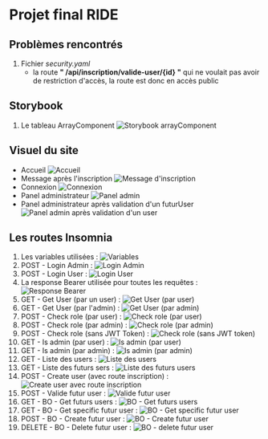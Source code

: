 # Projet final RIDE

## Problèmes rencontrés

1. Fichier *security.yaml*
    - la route **" /api/inscription/valide-user/{id} "** qui ne voulait pas avoir de restriction d'accès, la route est donc en accès public

## Storybook

1. Le tableau ArrayComponent
![Storybook arrayComponent](https://github.com/OphisDgn/WebFull-ProjetFinal/blob/main/images/storybook.png)

## Visuel du site

- Accueil
![Accueil](https://github.com/OphisDgn/WebFull-ProjetFinal/blob/main/images/vue-home.png)
- Message après l'inscription
![Message d'inscription](https://github.com/OphisDgn/WebFull-ProjetFinal/blob/main/images/vue-message-inscription.png)
- Connexion
![Connexion](https://github.com/OphisDgn/WebFull-ProjetFinal/blob/main/images/vue-connexion.png)
- Panel administrateur
![Panel admin](https://github.com/OphisDgn/WebFull-ProjetFinal/blob/main/images/vue-admin.png)
- Panel administrateur après validation d'un futurUser
![Panel admin après validation d'un user](https://github.com/OphisDgn/WebFull-ProjetFinal/blob/main/images/vue-apres-validation.png)


## Les routes Insomnia

1. Les variables utilisées :
![Variables](https://github.com/OphisDgn/WebFull-ProjetFinal/blob/main/images/insomnia-variables.png)
2. POST - Login Admin :
![Login Admin](https://github.com/OphisDgn/WebFull-ProjetFinal/blob/main/images/insomnia-login-admin.png)
3. POST - Login User :
![Login User](https://github.com/OphisDgn/WebFull-ProjetFinal/blob/main/images/insomnia-login-user.png)
4. La response Bearer utilisée pour toutes les requêtes :
![Response Bearer](https://github.com/OphisDgn/WebFull-ProjetFinal/blob/main/images/responseBearer.png)
5. GET - Get User (par un user) :
![Get User (par user)](https://github.com/OphisDgn/WebFull-ProjetFinal/blob/main/images/insomnia-getuser.png)
6. GET - Get User (par l'admin) :
![Get User (par admin)](https://github.com/OphisDgn/WebFull-ProjetFinal/blob/main/images/insomnia-getuser-admin.png)
7. POST - Check role (par user) :
![Check role (par user)](https://github.com/OphisDgn/WebFull-ProjetFinal/blob/main/images/insomnia-checkrole-user.png)
8. POST - Check role (par admin) :
![Check role (par admin)](https://github.com/OphisDgn/WebFull-ProjetFinal/blob/main/images/insomnia-checkrole-admin.png)
9. POST - Check role (sans JWT Token) :
![Check role (sans JWT token)](https://github.com/OphisDgn/WebFull-ProjetFinal/blob/main/images/insomnia-checkrole-withoutjwt.png)
10. GET - Is admin (par user) :
![Is admin (par user)](https://github.com/OphisDgn/WebFull-ProjetFinal/blob/main/images/insomnia-isadmin-user.png)
11. GET - Is admin (par admin) :
![Is admin (par admin)](https://github.com/OphisDgn/WebFull-ProjetFinal/blob/main/images/insomnia-isadmin.png)
12. GET - Liste des users :
![Liste des users](https://github.com/OphisDgn/WebFull-ProjetFinal/blob/main/images/insomnia-list-users.png)
13. GET - Liste des futurs sers :
![Liste des futurs users](https://github.com/OphisDgn/WebFull-ProjetFinal/blob/main/images/insomnia-futureuser.png)
14. POST - Create user (avec route inscription) :
![Create user avec route inscription](https://github.com/OphisDgn/WebFull-ProjetFinal/blob/main/images/insomnia-create-futureuser-inscription.png)
15. POST - Valide futur user :
![Valide futur user](https://github.com/OphisDgn/WebFull-ProjetFinal/blob/main/images/insomnia-valideuser.png)
16. GET - BO - Get futurs users :
![BO - Get futurs users](https://github.com/OphisDgn/WebFull-ProjetFinal/blob/main/images/insomnia-list-futureusers.png)
17. GET - BO - Get specific futur user :
![BO - Get specific futur user](https://github.com/OphisDgn/WebFull-ProjetFinal/blob/main/images/insomnia-specific-futureuser.png)
18. POST - BO - Create futur user :
![BO - Create futur user](https://github.com/OphisDgn/WebFull-ProjetFinal/blob/main/images/insomnia-create-futureuser.png)
19. DELETE - BO - Delete futur user :
![BO - delete futur user](https://github.com/OphisDgn/WebFull-ProjetFinal/blob/main/images/insomnia-delete-futureuser8.png)

